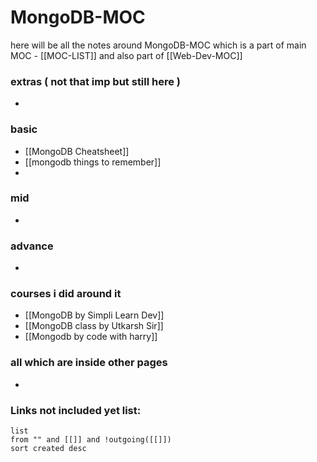 
# MongoDB-MOC

here will be all the notes around MongoDB-MOC which is a part of main MOC - [[MOC-LIST]] and also part of [[Web-Dev-MOC]]


### extras ( not that imp but still here )

- 

### basic

- [[MongoDB Cheatsheet]]
- [[mongodb things to remember]]
- 



### mid

- 

### advance

- 


### courses i did around it

- [[MongoDB by Simpli Learn Dev]]
- [[MongoDB class by Utkarsh Sir]]
- [[Mongodb by code with harry]]


### all which are inside other pages

- 


### **Links not included yet list:**
```dataview
list
from "" and [[]] and !outgoing([[]])
sort created desc
```
